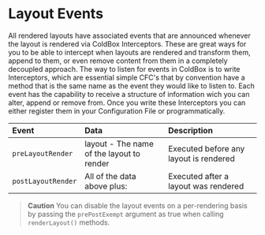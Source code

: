 # Layout Events

All rendered layouts have associated events that are announced whenever the layout is rendered via ColdBox Interceptors. These are great ways for you to be able to intercept when layouts are rendered and transform them, append to them, or even remove content from them in a completely decoupled approach. The way to listen for events in ColdBox is to write Interceptors, which are essential simple CFC's that by convention have a method that is the same name as the event they would like to listen to. Each event has the capability to receive a structure of information wich you can alter, append or remove from. Once you write these Interceptors you can either register them in your Configuration File or programmatically.

| Event | Data | Description |
| :--- | :--- | :--- |
| `preLayoutRender` | layout - The name of the layout to render | Executed before any layout is rendered |
| `postLayoutRender` | All of the data above plus:  | Executed after a layout was rendered |

> **Caution** You can disable the layout events on a per-rendering basis by passing the `prePostExempt` argument as true when calling `renderLayout()` methods.

